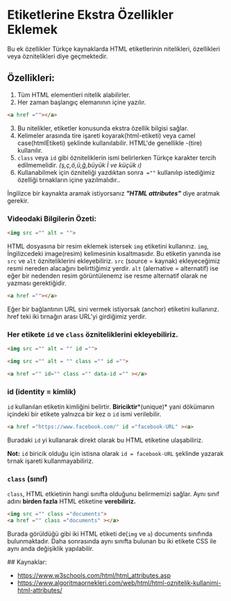 # Etiketlerine Ekstra Özellikler Eklemek

Bu ek özellikler Türkçe kaynaklarda HTML etiketlerinin nitelikleri, özellikleri veya öznitelikleri diye geçmektedir.

## Özellikleri:
1. Tüm HTML elementleri nitelik alabilirler.
2. Her zaman başlangıç elemanının içine yazılır.
```html
<a href =""></a>
````
3. Bu nitelikler, etiketler konusunda ekstra özellik bilgisi sağlar.
4. Kelimeler arasında tire işareti koyarak(html-etiketi) veya camel case(htmlEtiketi) şeklinde kullanılabilir. HTML'de genellikle -(tire) kullanılır.
5. `class` veya `id` gibi özniteliklerin ismi belirlerken Türkçe karakter tercih edilmemelidir. *(ş,ç,ö,ü,ğ,büyük İ ve küçük ı)*
6. Kullanabilmek için özniteliği yazdıktan sonra` =""` kullanılıp istediğimiz özelliği tırnakların içine yazılmalıdır..

İngilizce bir kaynakta aramak istiyorsanız ***"HTML attributes"*** diye aratmak gerekir.

### Videodaki Bilgilerin Özeti:

````html
<img src ="" alt = "">
````

HTML dosyasına bir resim eklemek istersek `img` etiketini kullanırız. `img`, İngilizcedeki image(resim) kelimesinin kısaltmasıdır. Bu etiketin yanında ise `src` ve `alt` özniteliklerini ekleyebiliriz. `src` (source = kaynak) ekleyeceğimiz resmi nereden alacağını belirttiğimiz yerdir.
`alt` (alernative = alternatif) ise eğer bir nedenden resim görüntülenemz ise resme alternatif olarak ne yazması gerektiğidir.

```html
<a href =""></a>
```

Eğer bir bağlantının URL sini vermek istiyorsak <a> (anchor) etiketini kullanırız. href teki iki tırnağın arası URL'yi girdiğimiz yerdir.


### Her etikete `id` ve `class` özniteliklerini ekleyebiliriz.

````html
<img src ="" alt = "" id ="">

<img src ="" alt = "" class ="" id ="">

<a href ="" id="" class ="" data-id ="" ></a>
````

### id (identity = kimlik)

`id` kullanılan etiketin kimliğini belirtir. **Biriciktir***(unique)* yani dökümanın içindeki bir etikete yalnızca bir kez o `id` ismi verilebilir.

```html
<a href ="https://www.facebook.com/" id ="facebook-URL" ><a>
```

Buradaki `id` yi kullanarak direkt olarak bu HTML etiketine ulaşabiliriz. 

**Not:** `id` biricik olduğu için istisna olarak `id = facebook-URL` şeklinde yazarak tırnak işareti kullanmayabiliriz.

### `class` (sınıf)

`class`, HTML etkietinin hangi sınıfta olduğunu belirmemizi sağlar. Aynı sınıf adını **birden fazla** HTML etiketine **verebiliriz.**

````html
<img src ="" class ="documents">
<a href ="" class ="documents" ></a>
````
Burada görüldüğü gibi iki HTML etiketi de(`img` ve `a`) documents sınıfında bulunmaktadır. Daha sonrasında aynı sınıfta bulunan bu iki etikete CSS ile aynı anda değişiklik yapılabilir.

## Kaynaklar:
- https://www.w3schools.com/html/html_attributes.asp
- https://www.algoritmaornekleri.com/web/html/html-oznitelik-kullanimi-html-attributes/